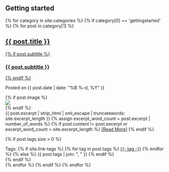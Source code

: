 ## Getting started
 
<div class="posts-list">

{% for category in site.categories %}
{% if category[0] == 'gettingstarted' %}
{% for post in category[1] %}

 <article class="post-preview">
   <a href="{{ post.url | prepend: site.baseurl }}">
  <h2 class="post-title">{{ post.title }}</h2>

  {% if post.subtitle %}
  <h3 class="post-subtitle">
    {{ post.subtitle }}
  </h3>
  {% endif %}
   </a>

   <p class="post-meta">
     Posted on {{ post.date | date: "%B %-d, %Y" }}
   </p>

   <div class="post-entry-container">
     {% if post.image %}
     <div class="post-image">
       <a href="{{ post.url | prepend: site.baseurl }}">
         <img src="{{ post.image }}">
       </a>
     </div>
     {% endif %}
     <div class="post-entry">
       {{ post.excerpt | strip_html | xml_escape | truncatewords: site.excerpt_length }}
       {% assign excerpt_word_count = post.excerpt | number_of_words %}
       {% if post.content != post.excerpt or excerpt_word_count > site.excerpt_length %}
         <a href="{{ post.url | prepend: site.baseurl }}" class="post-read-more">[Read&nbsp;More]</a>
       {% endif %}
     </div>
   </div>

   {% if post.tags.size > 0 %}
   <div class="blog-tags">
     Tags:
     {% if site.link-tags %}
     {% for tag in post.tags %}
     <a href="{{ site.baseurl }}/tags#{{- tag -}}">{{- tag -}}</a>
     {% endfor %}
     {% else %}
       {{ post.tags | join: ", " }}
     {% endif %}
   </div>
   {% endif %}

  </article>
  {% endfor %}
 {% endif %}
 {% endfor %}

</div>
